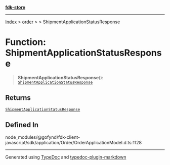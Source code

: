 [**fdk-store**](../../../README.md)
***

[Index](../../../API.md) > [order](../../README.md) > [<internal>](../README.md) > ShipmentApplicationStatusResponse

# Function: ShipmentApplicationStatusResponse

> **ShipmentApplicationStatusResponse**(): [`ShipmentApplicationStatusResponse`](../type-aliases/type-alias.ShipmentApplicationStatusResponse.md)

## Returns

[`ShipmentApplicationStatusResponse`](../type-aliases/type-alias.ShipmentApplicationStatusResponse.md)

## Defined In

node\_modules/@gofynd/fdk-client-javascript/sdk/application/Order/OrderApplicationModel.d.ts:1128

***
Generated using [TypeDoc](https://typedoc.org/) and [typedoc-plugin-markdown](https://www.npmjs.com/package/typedoc-plugin-markdown)

